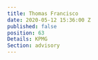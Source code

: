 ```yaml
---
title: Thomas Francisco
date: 2020-05-12 15:36:00 Z
published: false
position: 63
Details: KPMG
Section: advisory
---
```


